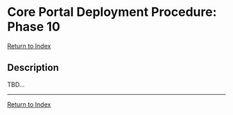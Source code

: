 # Core Portal Deployment Procedure: Phase 10

[Return to Index](../index.md)

## Description

TBD...






---

[Return to Index](../index.md)
